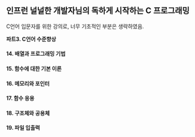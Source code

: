 ## 인프런 널널한 개발자님의 독하게 시작하는 C 프로그래밍
C언어 입문자를 위한 강의로, 너무 기초적인 부분은 생략하였음.

**파트3. C언어 수준향상**

#### 14. 배열과 프로그래밍 기법
#### 15. 함수에 대한 기본 이론
#### 16. 메모리와 포인터 
#### 17. 함수 응용
#### 18. 구조체와 공용체
#### 19. 파일 입출력 